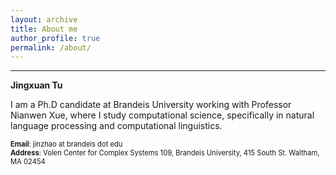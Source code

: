 ```yaml
---
layout: archive
title: About me
author_profile: true
permalink: /about/
---
```


---
<span style="font-size:1em">**Jingxuan Tu**</span>

I am a Ph.D candidate at Brandeis University working 
with Professor Nianwen Xue, where I study computational science, 
specifically in natural language processing and computational linguistics. 

<span style="font-size:0.8em">**Email**: jinzhao at brandeis dot edu</span><br/>
<span style="font-size:0.8em">**Address**: Volen Center for Complex Systems 109,
Brandeis University, 415 South St.
Waltham, MA 02454</span>
